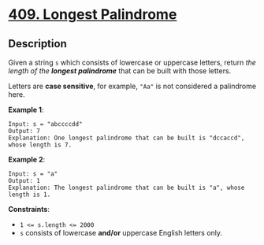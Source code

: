 # [409. Longest Palindrome](https://leetcode.com/problems/longest-palindrome/)

## Description

Given a string `s` which consists of lowercase or uppercase letters, return _the length of the **longest palindrome**_ that can be built with those letters.

Letters are **case sensitive**, for example, `"Aa"` is not considered a palindrome here.



**Example 1**:

```
Input: s = "abccccdd"
Output: 7
Explanation: One longest palindrome that can be built is "dccaccd", whose length is 7.
```

**Example 2**:

```
Input: s = "a"
Output: 1
Explanation: The longest palindrome that can be built is "a", whose length is 1.
```

**Constraints**:
* `1 <= s.length <= 2000`
* `s` consists of lowercase **and/or** uppercase English letters only.